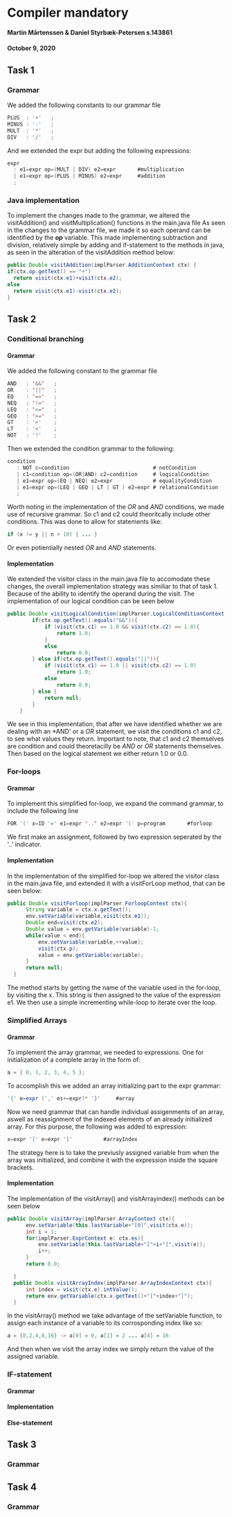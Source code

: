 # Compiler mandatory
#### Martin Mårtenssen & Daniel Styrbæk-Petersen s.143861
#### October 9, 2020


## Task 1
### Grammar
We added the following constants to our grammar file
```java
PLUS  : '+'   ;
MINUS : '-'   ;
MULT  : '*'   ;
DIV   : '/'   ;
```

And we extended the expr but adding the following expressions:

```java
expr
  : e1=expr op=(MULT | DIV) e2=expr       #multiplication
  | e1=expr op=(PLUS | MINUS) e2=expr     #addition
  ;
```

### Java implementation
To implement the changes made to the grammar, we altered the visitAddition() and visitMultiplication() functions in the main.java file
As seen in the changes to the grammar file, we made it so each operand can be identified by the ***op*** variable. This made implementing
subtraction and division, relatively simple by adding and if-statement to the methods in java, as seen in the alteration of the visitAddition method below:

```java
public Double visitAddition(implParser.AdditionContext ctx) {
if(ctx.op.getText() == "+")
  return visit(ctx.e1)+visit(ctx.e2);
else
  return visit(ctx.e1)-visit(ctx.e2);
}
```
  
## Task 2 
### Conditional branching
  
  #### Grammar
  We added the following constant to the grammar file
  ```java
AND   : '&&'   ;
OR    : '||'   ;
EQ    : '=='   ;
NEQ   : '!='   ;
LEQ   : '<='   ;
GEQ   : '>='   ;
GT    : '>'    ;
LT    : '<'    ;
NOT   : '!'    ;
```
 Then we extended the condition grammar to the following:
 
 ```java
 condition 
    : NOT c=condition                           # notCondition
    | c1=condition op=(OR|AND) c2=condition     # logicalCondition
    | e1=expr op=(EQ | NEQ) e2=expr             # equalityCondition
	| e1=expr op=(LEQ | GEQ | LT | GT ) e2=expr # relationalCondition
	; 
  ```
  Worth noting in the implementation of the *OR* and *AND* conditions, we made use of recursive grammar. So c1 and c2 could theoritcally include other conditions. This was done to allow for statements like:
  ```java
  if (x != y || n > 10) { ... }
  ```
  Or even potientially nested *OR* and *AND* statements.
#### Implementation
We extended the visitor class in the main.java file to accomodate these changes, the overall implementation strategy was similiar to that of task 1. Because of the ability to identify the operand during the visit. The implementation of our logical condition can be seen below

```java
public Double visitLogicalCondition(implParser.LogicalConditionContext ctx){
        if(ctx.op.getText().equals("&&")){
            if (visit(ctx.c1) == 1.0 && visit(ctx.c2) == 1.0){
                return 1.0;
            }
            else
                return 0.0;
        } else if(ctx.op.getText().equals("||")){
            if (visit(ctx.c1) == 1.0 || visit(ctx.c2) == 1.0)
                return 1.0;
            else
                return 0.0;
        } else {
            return null;
        }
    }
 ```
 We see in this implementation, that after we have identified whether we are dealing with an *AND' or a *OR* statement, we visit the conditions c1 and c2, to see what values they return. Important to note, that c1 and c2 themselves are condition and could theoretacilly be *AND* or *OR* statements themselves. Then based on the logical statement we either return 1.0 or 0.0.
 
  ### For-loops
  #### Grammar
  To implement this simplified for-loop, we expand the command grammar, to include the following line
  
  ```java
  FOR '(' x=ID '=' e1=expr '..' e2=expr ')' p=program		#forloop
  ```
  We first make an assignment, followed by two expression seperated by the '..' indicator. 
  
  #### Implementation
  In the implementation of the simplified for-loop we altered the visitor class in the main.java file, and extended it with a visitForLoop method, that can be seen below:
  
  ```java
  public Double visitForloop(implParser.ForloopContext ctx){
        String variable = ctx.x.getText();
        env.setVariable(variable,visit(ctx.e1));
        Double end=visit(ctx.e2);
        Double value = env.getVariable(variable)-1;
        while(value < end){
            env.setVariable(variable,++value);
            visit(ctx.p);
            value = env.getVariable(variable);
        }
        return null;
    }
 ```


The method starts by getting the name of the variable used in the for-loop, by visiting the x. This string is then assigned to the
value of the expression e1. We then use a simple incrementing while-loop to iterate over the loop.
  
  ### Simplified Arrays
  
  #### Grammar
  To implement the array grammar, we needed to expressions. One for initialization of a complete array in the form of:
  ```java
  a = { 0, 1, 2, 3, 4, 5 };
 ```
 To accomplish this we added an array initializing part to the expr grammar:
 ```java
 '{' e=expr (',' es+=expr)* '}'		#array
 ```
 
 Now we need grammar that can handle individual assigenments of an array, aswell as reassignment of the indexed elements of an already initialized array. For this purpose, the following was added to expression:
 
 ```java
 x=expr '[' e=expr ']'			#arrayIndex
 ```
 
 The strategy here is to take the previusly assigned variable from when the array was initialized, and combine it with the expression inside the square brackets. 
  
  #### Implementation
  The implementation of the visitArray() and visitArrayindex() methods can be seen below
  
  ```java
  public Double visitArray(implParser.ArrayContext ctx){
        env.setVariable(this.lastVariable+"[0]",visit(ctx.e));
        int i = 1;
        for(implParser.ExprContext e: ctx.es){
            env.setVariable(this.lastVariable+"["+i+"]",visit(e));
            i++;
        }
        return 0.0;

    }
	public Double visitArrayIndex(implParser.ArrayIndexContext ctx){
        int index = visit(ctx.e).intValue();
        return env.getVariable(ctx.x.getText()+"["+index+"]");
    }
   ```
   In the visitArray() method we take advantage of the setVariable function, to assign each instance of a variable to its corrosponding index like so:
   
   ```java
   a = {0,2,4,8,16} -> a[0] = 0, a[1] = 2 ... a[4] = 16
  ```
  And then when we visit the array index we simply return the value of the assigned variable.
  
  ### IF-statement
  
  #### Grammar
  
  #### Implementation
  
  #### Else-statement
  
  ## Task 3
  ### Grammar
  
  
  ## Task 4
  ### Grammar
